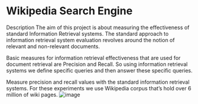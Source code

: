 # Wikipedia Search Engine

Description
The aim of this project is about measuring the effectiveness of standard Information Retrieval systems. 
The standard approach to information retrieval system evaluation revolves around the notion of relevant and non-relevant documents. 

Basic measures for information retrieval effectiveness that are used for document retrieval are Precision and Recall. So using information retrieval systems we define specific queries and then answer these specific queries.
 
Measure precision and recall values with the standard information retrieval systems. For these experiments we use Wikipedia corpus that’s hold over 6 million of wiki pages.
![image](https://user-images.githubusercontent.com/76015915/212551662-f30f51f3-13b1-4704-9fca-89f623881b98.png)


